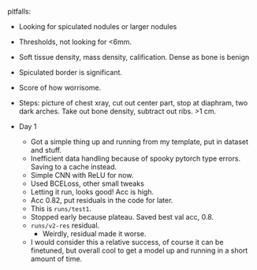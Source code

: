 pitfalls:

- Looking for spiculated nodules or larger nodules
- Thresholds, not looking for <6mm.
- Soft tissue density, mass density, calification. Dense as bone is benign
- Spiculated border is significant.
- Score of how worrisome.
- Steps: picture of chest xray, cut out center part, stop at diaphram, two dark arches. Take out bone density, subtract out ribs. >1 cm.

- Day 1
  - Got a simple thing up and running from my template, put in dataset and stuff.
  - Inefficient data handling because of spooky pytorch type errors. Saving to a cache instead.
  - Simple CNN with ReLU for now.
  - Used BCELoss, other small tweaks
  - Letting it run, looks good! Acc is high.
  - Acc 0.82, put residuals in the code for later.
  - This is `runs/test1`.
  - Stopped early because plateau. Saved best val acc, 0.8.
  - `runs/v2-res` residual.
    - Weirdly, residual made it worse.
  - I would consider this a relative success, of course it can be finetuned, but overall cool to get a model up and running in a short amount of time.
